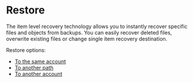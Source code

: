 # Restore

The item level recovery technology allows you to instantly recover specific files and objects from backups. You can easily recover deleted files, overwrite existing files or change single item recovery destination.

Restore options:

* [To the same account](https://storware.gitbook.io/kodo-for-cloud-office365/kodo-for-cloud-documentation/administration/kodo-microsoft-365-organization-admin/protection/restore/to-the-same-account)
* [To another path](https://storware.gitbook.io/kodo-for-cloud-office365/kodo-for-cloud-documentation/administration/kodo-microsoft-365-organization-admin/protection/restore/to-another-path)
* [To another account](https://storware.gitbook.io/kodo-for-cloud-office365/kodo-for-cloud-documentation/administration/kodo-microsoft-365-organization-admin/protection/restore/to-another-account)

